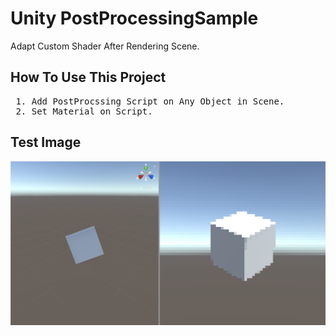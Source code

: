 # Unity PostProcessingSample
 Adapt Custom Shader After Rendering Scene.
 
## How To Use This Project
 <pre>
 1. Add PostProcssing Script on Any Object in Scene.
 2. Set Material on Script.</pre>

## Test Image
<img src = "SampleImage.PNG"></img>
